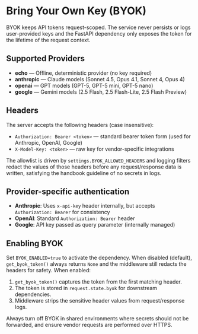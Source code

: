 # Bring Your Own Key (BYOK)

BYOK keeps API tokens request-scoped. The service never persists or logs user-provided keys and the FastAPI dependency only exposes the token for the lifetime of the request context.

## Supported Providers

- **echo** — Offline, deterministic provider (no key required)
- **anthropic** — Claude models (Sonnet 4.5, Opus 4.1, Sonnet 4, Opus 4)
- **openai** — GPT models (GPT-5, GPT-5 mini, GPT-5 nano)
- **google** — Gemini models (2.5 Flash, 2.5 Flash-Lite, 2.5 Flash Preview)

## Headers

The server accepts the following headers (case insensitive):

- `Authorization: Bearer <token>` — standard bearer token form (used for Anthropic, OpenAI, Google)
- `X-Model-Key: <token>` — raw key for vendor-specific integrations

The allowlist is driven by `settings.BYOK_ALLOWED_HEADERS` and logging filters redact the values of those headers before any request/response data is written, satisfying the handbook guideline of no secrets in logs.

## Provider-specific authentication

- **Anthropic**: Uses `x-api-key` header internally, but accepts `Authorization: Bearer` for consistency
- **OpenAI**: Standard `Authorization: Bearer` header
- **Google**: API key passed as query parameter (internally managed)

## Enabling BYOK

Set `BYOK_ENABLED=true` to activate the dependency. When disabled (default), `get_byok_token()` always returns `None` and the middleware still redacts the headers for safety. When enabled:

1. `get_byok_token()` captures the token from the first matching header.
2. The token is stored in `request.state.byok` for downstream dependencies.
3. Middleware strips the sensitive header values from request/response logs.

Always turn off BYOK in shared environments where secrets should not be forwarded, and ensure vendor requests are performed over HTTPS.
